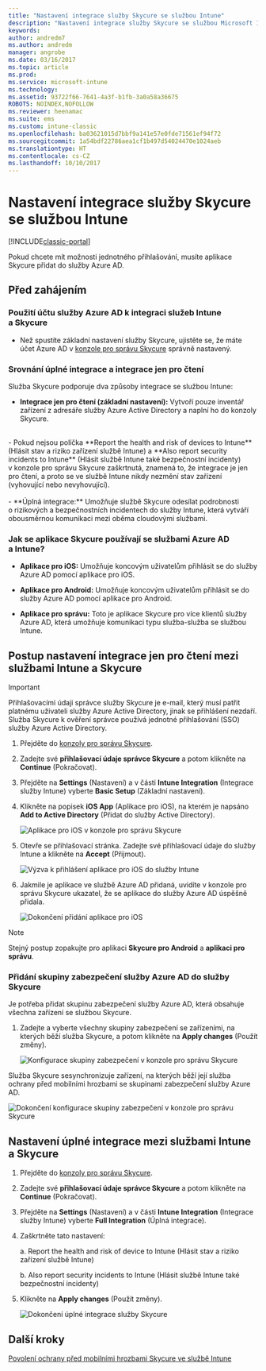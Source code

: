 ```yaml
---
title: "Nastavení integrace služby Skycure se službou Intune"
description: "Nastavení integrace služby Skycure se službou Microsoft Intune."
keywords: 
author: andredm7
ms.author: andredm
manager: angrobe
ms.date: 03/16/2017
ms.topic: article
ms.prod: 
ms.service: microsoft-intune
ms.technology: 
ms.assetid: 93722f66-7641-4a3f-b1fb-3a0a58a36675
ROBOTS: NOINDEX,NOFOLLOW
ms.reviewer: heenamac
ms.suite: ems
ms.custom: intune-classic
ms.openlocfilehash: ba03621015d7bbf9a141e57e0fde71561ef94f72
ms.sourcegitcommit: 1a54bdf22786aea1cf1b497d54024470e1024aeb
ms.translationtype: HT
ms.contentlocale: cs-CZ
ms.lasthandoff: 10/10/2017
---
```

# <a name="set-up-the-skycure-integration-with-intune"></a>Nastavení integrace služby Skycure se službou Intune

[!INCLUDE[classic-portal](../includes/classic-portal.md)]

Pokud chcete mít možnosti jednotného přihlašování, musíte aplikace Skycure přidat do služby Azure AD.

## <a name="before-you-begin"></a>Před zahájením

### <a name="azure-ad-account-used-to-integrate-intune-and-skycure"></a>Použití účtu služby Azure AD k integraci služeb Intune a Skycure

-   Než spustíte základní nastavení služby Skycure, ujistěte se, že máte účet Azure AD v [konzole pro správu Skycure](https://aad.skycure.com) správně nastavený.

### <a name="full-integration-vs-read-only"></a>Srovnání úplné integrace a integrace jen pro čtení

Služba Skycure podporuje dva způsoby integrace se službou Intune:

-   **Integrace jen pro čtení (základní nastavení):** Vytvoří pouze inventář zařízení z adresáře služby Azure Active Directory a naplní ho do konzoly Skycure.
<br>
    -   Pokud nejsou políčka **Report the health and risk of devices to Intune** (Hlásit stav a riziko zařízení službě Intune) a **Also report security incidents to Intune** (Hlásit službě Intune také bezpečnostní incidenty) v konzole pro správu Skycure zaškrtnutá, znamená to, že integrace je jen pro čtení, a proto se ve službě Intune nikdy nezmění stav zařízení (vyhovující nebo nevyhovující).
<br></br>
-   **Úplná integrace:** Umožňuje službě Skycure odesílat podrobnosti o rizikových a bezpečnostních incidentech do služby Intune, která vytváří obousměrnou komunikaci mezi oběma cloudovými službami.

### <a name="how-the-skycure-apps-are-used-with-azure-ad-and-intune"></a>Jak se aplikace Skycure používají se službami Azure AD a Intune?

-   **Aplikace pro iOS:** Umožňuje koncovým uživatelům přihlásit se do služby Azure AD pomocí aplikace pro iOS.

-   **Aplikace pro Android:** Umožňuje koncovým uživatelům přihlásit se do služby Azure AD pomocí aplikace pro Android.

-   **Aplikace pro správu:** Toto je aplikace Skycure pro více klientů služby Azure AD, která umožňuje komunikaci typu služba-služba se službou Intune.

## <a name="to-set-up-the-read-only-integration-between-intune-and-skycure"></a>Postup nastavení integrace jen pro čtení mezi službami Intune a Skycure

> [!IMPORTANT]
> Přihlašovacími údaji správce služby Skycure je e-mail, který musí patřit platnému uživateli služby Azure Active Directory, jinak se přihlášení nezdaří. Služba Skycure k ověření správce používá jednotné přihlašování (SSO) služby Azure Active Directory.

1.  Přejděte do [konzoly pro správu Skycure](https://aad.skycure.com).

2.  Zadejte své **přihlašovací údaje správce Skycure** a potom klikněte na **Continue** (Pokračovat).

3.  Přejděte na **Settings** (Nastavení) a v části **Intune Integration** (Integrace služby Intune) vyberte **Basic Setup** (Základní nastavení).

4.  Klikněte na popisek **iOS App** (Aplikace pro iOS), na kterém je napsáno **Add to Active Directory** (Přidat do služby Active Directory).

    ![Aplikace pro iOS v konzole pro správu Skycure](../media/mtp/skycure-setup-1.png)

5.  Otevře se přihlašovací stránka. Zadejte své přihlašovací údaje do služby Intune a klikněte na **Accept** (Přijmout).

    ![Výzva k přihlášení aplikace pro iOS do služby Intune](../media/mtp/skycure-setup-2.png)

6.  Jakmile je aplikace ve službě Azure AD přidaná, uvidíte v konzole pro správu Skycure ukazatel, že se aplikace do služby Azure AD úspěšně přidala.

    ![Dokončení přidání aplikace pro iOS](../media/mtp/skycure-setup-3.png)

> [!NOTE]
> Stejný postup zopakujte pro aplikaci **Skycure pro Android** a **aplikaci pro správu**.

### <a name="add-an-azure-ad-security-group-into-skycure"></a>Přidání skupiny zabezpečení služby Azure AD do služby Skycure

Je potřeba přidat skupinu zabezpečení služby Azure AD, která obsahuje všechna zařízení se službou Skycure.

1.  Zadejte a vyberte všechny skupiny zabezpečení se zařízeními, na kterých běží služba Skycure, a potom klikněte na **Apply changes** (Použít změny).

    ![Konfigurace skupiny zabezpečení v konzole pro správu Skycure](../media/mtp/skycure-setup-4.png)

Služba Skycure sesynchronizuje zařízení, na kterých běží její služba ochrany před mobilními hrozbami se skupinami zabezpečení služby Azure AD.

![Dokončení konfigurace skupiny zabezpečení v konzole pro správu Skycure](../media/mtp/skycure-setup-5.png)

## <a name="set-up-the-full-integration-between-intune-and-skycure"></a>Nastavení úplné integrace mezi službami Intune a Skycure

1.  Přejděte do [konzoly pro správu Skycure](https://aad.skycure.com).

2.  Zadejte své **přihlašovací údaje správce Skycure** a potom klikněte na **Continue** (Pokračovat).

3.  Přejděte na **Settings** (Nastavení) a v části **Intune Integration** (Integrace služby Intune) vyberte **Full Integration** (Úplná integrace).

4.  Zaškrtněte tato nastavení:

    a.  Report the health and risk of device to Intune (Hlásit stav a riziko zařízení službě Intune)

    b.  Also report security incidents to Intune (Hlásit službě Intune také bezpečnostní incidenty)

5.  Klikněte na **Apply changes** (Použít změny).

    ![Dokončení úplné integrace služby Skycure](../media/mtp/skycure-setup-6.png)

## <a name="next-steps"></a>Další kroky

[Povolení ochrany před mobilními hrozbami Skycure ve službě Intune](/intune-classic/deploy-use/enable-skycure-mobile-threat-defense-in-intune)
